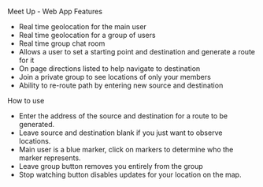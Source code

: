 Meet Up - Web App
Features
- Real time geolocation for the main user
- Real time geolocation for a group of users
- Real time group chat room
- Allows a user to set a starting point and destination and generate a route for it
- On page directions listed to help navigate to destination
- Join a private group to see locations of only your members
- Ability to re-route path by entering new source and destination


How to use
- Enter the address of the source and destination for a route to be generated.
- Leave source and destination blank if you just want to observe locations.
- Main user is a blue marker, click on markers to determine who the marker represents.
- Leave group button removes you entirely from the group
- Stop watching button disables updates for your location on the map.